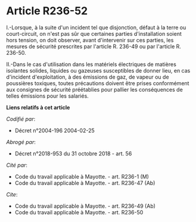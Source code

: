 # Article R236-52

I.-Lorsque, à la suite d'un incident tel que disjonction, défaut à la terre ou court-circuit, on n'est pas sûr que certaines
parties d'installation soient hors tension, on doit observer, avant d'intervenir sur ces parties, les mesures de sécurité
prescrites par l'article R. 236-49 ou par l'article R. 236-50. 

II.-Dans le cas d'utilisation dans les matériels électriques de matières isolantes solides, liquides ou gazeuses susceptibles
de donner lieu, en cas d'incident d'exploitation, à des émissions de gaz, de vapeur ou de poussières toxiques, toutes
précautions doivent être prises conformément aux consignes de sécurité préétablies pour pallier les conséquences de telles
émissions pour les salariés.

**Liens relatifs à cet article**

_Codifié par_:

  - Décret n°2004-196 2004-02-25

_Abrogé par_:

  - Décret n°2018-953 du 31 octobre 2018 - art. 56

_Cité par_:

  - Code du travail applicable à Mayotte. - art. R236-1 (M)
  - Code du travail applicable à Mayotte. - art. R236-47 (Ab)

_Cite_:

  - Code du travail applicable à Mayotte. - art. R236-49 (Ab)
  - Code du travail applicable à Mayotte. - art. R236-50
